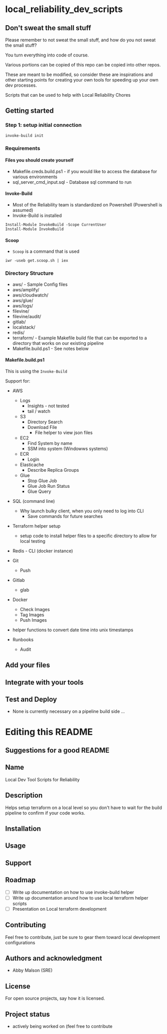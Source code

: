 # local_reliability_dev_scripts

## Don't sweat the small stuff
Please remember to not sweat the small stuff, and how do you not sweat the small stuff?

You turn everything into code of course.

Various portions can be copied of this repo can be copied into other repos.

These are meant to be modified, so consider these are inspirations and other starting points
for creating your own tools for speeding up your own dev processes.

Scripts that can be used to help with Local Reliability Chores

## Getting started
### Step 1: setup initial connection
```
invoke-build init
```

### Requirements
#### Files you should create yourself
* Makefile.creds.build.ps1 - if you would like to access the database for various environments
* sql_server_cmd_input.sql - Database sql command to run

#### Invoke-Build
* Most of the Reliability team is standardized on Powershell (Powershell is assumed)
* Invoke-Build is installed
```
Install-Module InvokeBuild -Scope CurrentUser
Install-Module InvokeBuild
```
#### Scoop
* `Scoop` is a command that is used
```
iwr -useb get.scoop.sh | iex
```

### Directory Structure

* aws/          - Sample Config files
* aws/amplify/
* aws/cloudwatch/
* aws/glue/
* aws/logs/
* filevine/
* filevine/audit/
* gitlab/
* localstack/
* redis/
* terraform/    - Example Makefile build file that can be exported to a directory that works on our existing pipeline
* Makefile.build.ps1 - See notes below

#### Makefile.build.ps1
This is using the `Invoke-Build`

Support for:
* AWS
  * Logs
    * Insights - not tested
    * tail / watch
  * S3
    * Directory Search
    * Download File
      * File helper to view json files
  * EC2
    * Find System by name
    * SSM into system (Windowws systems)
  * ECR
    * Login
  * Elasticache
    * Describe Replica Groups
  * Glue
    * Stop Glue Job
    * Glue Job Run Status
    * Glue Query

* SQL (command line)
  * Why launch bulky client, when you only need to log into CLI
    * Save commands for future searches

* Terraform helper setup
  * setup code to install helper files to a specific directory to allow for local testing

* Redis - CLI (docker instance)

* Git
  * Push

* Gitlab
  * glab

* Docker
  * Check Images
  * Tag Images
  * Push Images

* helper functions to convert date time into unix timestamps

* Runbooks
  * Audit

## Add your files


## Integrate with your tools


## Test and Deploy
* None is currently necessary on a pipeline build side ...

# Editing this README


## Suggestions for a good README

## Name
Local Dev Tool Scripts for Reliability

## Description
Helps setup terraform on a local level so you don't have to wait for the build pipeline to confirm if your code works.


## Installation

## Usage

## Support

## Roadmap
* [ ] Write up documentation on how to use invoke-build helper
* [ ] Write up documentation around how to use local terraform helper scripts
* [ ] Presentation on Local terraform development

## Contributing
Feel free to contribute, just be sure to gear them toward local development configurations

## Authors and acknowledgment
* Abby Malson (SRE)

## License
For open source projects, say how it is licensed.

## Project status
* actively being worked on (feel free to contribute
